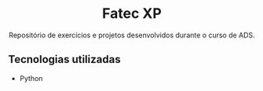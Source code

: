<div align="center">
  <h1>Fatec XP</h1>
  <p>Repositório de exercícios e projetos desenvolvidos durante o curso de ADS.</p>
</div>

<h2>Tecnologias utilizadas</h2>
<ul>
  <li>Python</li>
</ul>
